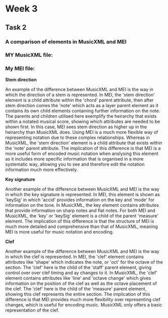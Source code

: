 # Week 3 

## Task 2

### A comparison of elements in MusicXML and MEI

### MY MusicXML file:

### My MEI file: 

<b>Stem direction</b>

An example of the difference between MusicXML and MEI is the way in which the direction of a stem is represented. 
In MEI, the 'stem direction' element is a child attribute within the 'chord' parent attribute, then after stem direction comes the 'note' which acts as a layer parent element as it contains its own child elements containing further information on the note. 
The parents and children utilised here exemplify the heirarchy that exists within a notated musical score, showing which attributes are needed to be shown first. In this case, MEI sees stem direction as higher up in the heirarchy than MusicXML does. Using MEI is a much more flexible way of representing notation due to these complex relationships. Whereas in MusicXML, the 'stem direction' element is a child attribute that exists within the 'note' parent attribute. 
The implication of this difference is that MEI is a more useful form of encoded music notation when anslysing this element as it includes more specific information that is organised in a more systematic way, allowing you to see and therefore edit the notation information much more effectively. 

<b>Key signature</b>

Another example of the difference between MusicXML and MEI is the way in which the key signature is represented.
In MEI, this element is shown as 'keySig' in which 'accid' provides information on the key and 'mode' for information on the tone.
In MusicXML, the key element contains attributes that provide information on sharp notes and flat notes.
For both MEI and MusicXML, the 'key' or 'keySig' element is a child of the parent 'measure' element. 
The implication of this difference is that the structure of MEI is much more detailed and comprehensive than that of MusicXML, meaning MEI is more useful for music notation and encoding. 

<b>Clef</b> 

Another example of the difference between MusicXML and MEI is the way in which the clef is represented. 
In MEI, the 'clef' element contains attributes like 'shape' which indicates the note, or 'oct' for the octave of the section. The 'clef' here is the child of the 'staff' parent element, giving control over over clef timing and ay changes to it. 
In MusicXML, the 'clef' element contains attributes like 'line' and 'octave change' which gives information on the position of the clef as well as the octave placement of the clef. The 'clef' here is the child of the 'measure' parent element, showing this clef represents the entire section. 
The implication of this difference is that MEI provides much more flexibility over representing clef changes, which is useful for encoding music. MusicXML only offers a basic representation of the clef. 
